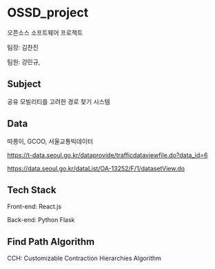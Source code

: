 # OSSD_project
오픈소스 소프트웨어 프로젝트

팀장: 김찬진

팀원: 강민규, 


## Subject
공유 모빌리티를 고려한 경로 찾기 시스템

## Data
따릉이, GCOO, 서울교통빅데이터

https://t-data.seoul.go.kr/dataprovide/trafficdataviewfile.do?data_id=6

https://data.seoul.go.kr/dataList/OA-13252/F/1/datasetView.do

## Tech Stack
Front-end: React.js

Back-end: Python Flask

## Find Path Algorithm
CCH: Customizable Contraction Hierarchies Algorithm
